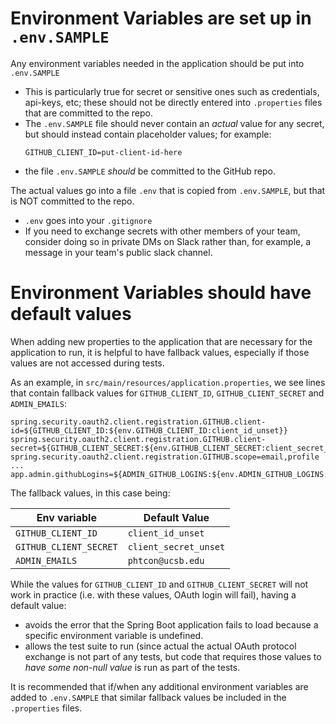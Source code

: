# Environment Variables are set up in `.env.SAMPLE`

Any environment variables  needed in the application should be put into `.env.SAMPLE`
* This is particularly true for secret or sensitive ones such as credentials, api-keys, etc; these should not be
  directly entered into `.properties` files that are committed to the repo.
* The `.env.SAMPLE` file should never contain an *actual* value for any secret, but should instead contain 
  placeholder values; for example:
  ```
  GITHUB_CLIENT_ID=put-client-id-here
  ```
* the file `.env.SAMPLE` *should* be committed to the GitHub repo.

The actual values go into a file `.env` that is copied from `.env.SAMPLE`, but that is NOT committed to the repo.
* `.env` goes into your `.gitignore`
* If you need to exchange secrets with other members of your team, consider doing so in private DMs on Slack rather than,
  for example, a message in your team's public slack channel.

# Environment Variables should have default values

When adding new properties to the application that are necessary for the application to run, it is
helpful to have fallback values, especially if those values are not accessed during tests.

As an example, in `src/main/resources/application.properties`, we see lines that contain fallback values for `GITHUB_CLIENT_ID`, `GITHUB_CLIENT_SECRET` and `ADMIN_EMAILS`:

```
spring.security.oauth2.client.registration.GITHUB.client-id=${GITHUB_CLIENT_ID:${env.GITHUB_CLIENT_ID:client_id_unset}}
spring.security.oauth2.client.registration.GITHUB.client-secret=${GITHUB_CLIENT_SECRET:${env.GITHUB_CLIENT_SECRET:client_secret_unset}}
spring.security.oauth2.client.registration.GITHUB.scope=email,profile
...
app.admin.githubLogins=${ADMIN_GITHUB_LOGINS:${env.ADMIN_GITHUB_LOGINS:pconrad,phtcon}}
```

The fallback values, in this case being:

| Env variable | Default Value |
|--------------|---------------|
| `GITHUB_CLIENT_ID` | `client_id_unset` |
| `GITHUB_CLIENT_SECRET` | `client_secret_unset` |
| `ADMIN_EMAILS` | `phtcon@ucsb.edu` |

While the values for `GITHUB_CLIENT_ID` and `GITHUB_CLIENT_SECRET` will not work in practice (i.e. with these values, OAuth login 
will fail), having a default value:
* avoids the error that the Spring Boot application fails to load because a specific environment variable is undefined.
* allows the test suite to run (since actual the actual OAuth protocol exchange is not part of any tests, but code that
  requires those values to *have some non-null value* is run as part of the tests.

It is recommended that if/when any additional environment variables are added to `.env.SAMPLE` that 
similar fallback values be included in the `.properties` files.



